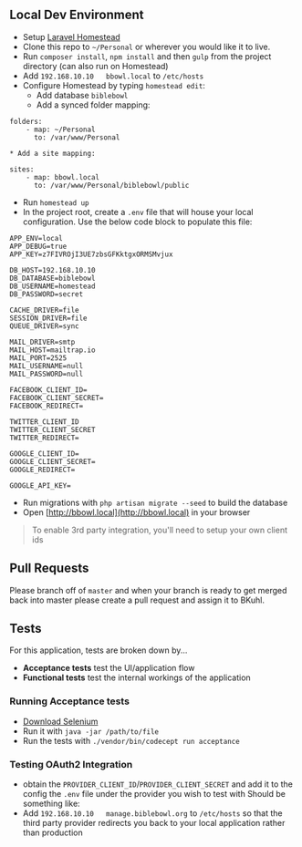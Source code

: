 ## Local Dev Environment

 * Setup [Laravel Homestead](https://github.com/laravel/homestead)
 * Clone this repo to `~/Personal` or wherever you would like it to live.
 * Run `composer install`, `npm install` and then `gulp` from the project directory (can also run on Homestead)
 * Add `192.168.10.10   bbowl.local` to `/etc/hosts` 
 * Configure Homestead by typing `homestead edit`:
    * Add database `biblebowl`
    * Add a synced folder mapping:

```
folders:
    - map: ~/Personal
      to: /var/www/Personal
```

    * Add a site mapping:
    
```
sites:
    - map: bbowl.local
      to: /var/www/Personal/biblebowl/public
```

 * Run `homestead up`
 * In the project root, create a `.env` file that will house your local configuration.  Use the below code block to populate this file:
```
APP_ENV=local
APP_DEBUG=true
APP_KEY=z7FIVROjI3UE7zbsGFKktgxORMSMvjux

DB_HOST=192.168.10.10
DB_DATABASE=biblebowl
DB_USERNAME=homestead
DB_PASSWORD=secret

CACHE_DRIVER=file
SESSION_DRIVER=file
QUEUE_DRIVER=sync

MAIL_DRIVER=smtp
MAIL_HOST=mailtrap.io
MAIL_PORT=2525
MAIL_USERNAME=null
MAIL_PASSWORD=null

FACEBOOK_CLIENT_ID=
FACEBOOK_CLIENT_SECRET=
FACEBOOK_REDIRECT=

TWITTER_CLIENT_ID
TWITTER_CLIENT_SECRET
TWITTER_REDIRECT=

GOOGLE_CLIENT_ID=
GOOGLE_CLIENT_SECRET=
GOOGLE_REDIRECT=

GOOGLE_API_KEY=
```
 * Run migrations with `php artisan migrate --seed` to build the database
 * Open [http://bbowl.local](http://bbowl.local) in your browser

> To enable 3rd party integration, you'll need to setup your own client ids

## Pull Requests

Please branch off of `master` and when your branch is ready to get merged back into master please create a pull request and assign it to BKuhl.

## Tests
For this application, tests are broken down by...

 * **Acceptance tests** test the UI/application flow
 * **Functional tests** test the internal workings of the application
 
### Running Acceptance tests
 * [Download Selenium](http://www.seleniumhq.org/download/)
 * Run it with `java -jar /path/to/file`
 * Run the tests with `./vendor/bin/codecept run acceptance`
 
### Testing OAuth2 Integration

 * obtain the `PROVIDER_CLIENT_ID`/`PROVIDER_CLIENT_SECRET` and add it to the config the `.env` file under the provider you wish to test with
Should be something like:
 * Add `192.168.10.10   manage.biblebowl.org` to `/etc/hosts` so that the third party provider redirects you back to your local application rather than production